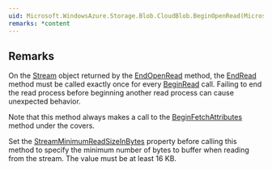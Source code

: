 ```yaml
---  
uid: Microsoft.WindowsAzure.Storage.Blob.CloudBlob.BeginOpenRead(Microsoft.WindowsAzure.Storage.AccessCondition,Microsoft.WindowsAzure.Storage.Blob.BlobRequestOptions,Microsoft.WindowsAzure.Storage.OperationContext,System.AsyncCallback,System.Object)  
remarks: *content  
---  
```

  
## Remarks  
 On the [Stream](assetId:///T:System.IO.Stream?qualifyHint=False&autoUpgrade=True) object returned by the [EndOpenRead](assetId:///M:Microsoft.WindowsAzure.Storage.Blob.CloudBlob.EndOpenRead(System.IAsyncResult)?qualifyHint=False&autoUpgrade=True) method, the [EndRead](assetId:///M:System.IO.Stream.EndRead(System.IAsyncResult)?qualifyHint=False&autoUpgrade=True) method must be called exactly once for every [BeginRead](assetId:///M:System.IO.Stream.BeginRead(System.Byte[],System.Int32,System.Int32,System.AsyncCallback,System.Object)?qualifyHint=False&autoUpgrade=True) call.              Failing to end the read process before beginning another read process can cause unexpected behavior.  
  
 Note that this method always makes a call to the [BeginFetchAttributes](assetId:///M:Microsoft.WindowsAzure.Storage.Blob.CloudBlob.BeginFetchAttributes(Microsoft.WindowsAzure.Storage.AccessCondition,Microsoft.WindowsAzure.Storage.Blob.BlobRequestOptions,Microsoft.WindowsAzure.Storage.OperationContext,System.AsyncCallback,System.Object)?qualifyHint=False&autoUpgrade=True) method under the covers.  
  
 Set the [StreamMinimumReadSizeInBytes](assetId:///P:Microsoft.WindowsAzure.Storage.Blob.CloudBlob.StreamMinimumReadSizeInBytes?qualifyHint=False&autoUpgrade=True) property before calling this method to specify the minimum             number of bytes to buffer when reading from the stream. The value must be at least 16 KB.